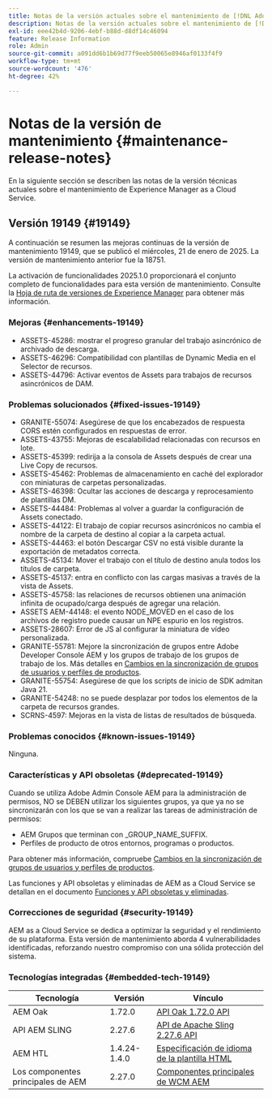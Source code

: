 ```yaml
---
title: Notas de la versión actuales sobre el mantenimiento de [!DNL Adobe Experience Manager] as a Cloud Service.
description: Notas de la versión actuales sobre el mantenimiento de [!DNL Adobe Experience Manager] as a Cloud Service.
exl-id: eee42b4d-9206-4ebf-b88d-d8df14c46094
feature: Release Information
role: Admin
source-git-commit: a091dd6b1b69d77f9eeb50065e8946af0133f4f9
workflow-type: tm+mt
source-wordcount: '476'
ht-degree: 42%

---
```



# Notas de la versión de mantenimiento {#maintenance-release-notes}

En la siguiente sección se describen las notas de la versión técnicas actuales sobre el mantenimiento de Experience Manager as a Cloud Service.

## Versión 19149 {#19149}

A continuación se resumen las mejoras continuas de la versión de mantenimiento 19149, que se publicó el miércoles, 21 de enero de 2025. La versión de mantenimiento anterior fue la 18751.

La activación de funcionalidades 2025.1.0 proporcionará el conjunto completo de funcionalidades para esta versión de mantenimiento. Consulte la [Hoja de ruta de versiones de Experience Manager](https://experienceleague.adobe.com/es/docs/experience-manager-release-information/aem-release-updates/update-releases-roadmap) para obtener más información.

### Mejoras {#enhancements-19149}

* ASSETS-45286: mostrar el progreso granular del trabajo asincrónico de archivado de descarga.
* ASSETS-46296: Compatibilidad con plantillas de Dynamic Media en el Selector de recursos.
* ASSETS-44796: Activar eventos de Assets para trabajos de recursos asincrónicos de DAM.

### Problemas solucionados {#fixed-issues-19149}

* GRANITE-55074: Asegúrese de que los encabezados de respuesta CORS estén configurados en respuestas de error.
* ASSETS-43755: Mejoras de escalabilidad relacionadas con recursos en lote.
* ASSETS-45399: redirija a la consola de Assets después de crear una Live Copy de recursos.
* ASSETS-45462: Problemas de almacenamiento en caché del explorador con miniaturas de carpetas personalizadas.
* ASSETS-46398: Ocultar las acciones de descarga y reprocesamiento de plantillas DM.
* ASSETS-44484: Problemas al volver a guardar la configuración de Assets conectado.
* ASSETS-44122: El trabajo de copiar recursos asincrónicos no cambia el nombre de la carpeta de destino al copiar a la carpeta actual.
* ASSETS-44463: el botón Descargar CSV no está visible durante la exportación de metadatos correcta.
* ASSETS-45134: Mover el trabajo con el título de destino anula todos los títulos de carpeta.
* ASSETS-45137: entra en conflicto con las cargas masivas a través de la vista de Assets.
* ASSETS-45758: las relaciones de recursos obtienen una animación infinita de ocupado/carga después de agregar una relación.
* ASSETS AEM-44148: el evento NODE_MOVED en el caso de los archivos de registro puede causar un NPE espurio en los registros.
* ASSETS-28607: Error de JS al configurar la miniatura de vídeo personalizada.
* GRANITE-55781: Mejore la sincronización de grupos entre Adobe Developer Console AEM y los grupos de trabajo de los grupos de trabajo de los. Más detalles en [Cambios en la sincronización de grupos de usuarios y perfiles de productos](https://experienceleague.adobe.com/en/docs/experience-manager-cloud-service/content/security/changes-in-user-group-and-product-profile-synchronization).
* GRANITE-55754: Asegúrese de que los scripts de inicio de SDK admitan Java 21.
* GRANITE-54248: no se puede desplazar por todos los elementos de la carpeta de recursos grandes.
* SCRNS-4597: Mejoras en la vista de listas de resultados de búsqueda.


### Problemas conocidos {#known-issues-19149}

Ninguna.

### Características y API obsoletas {#deprecated-19149}

Cuando se utiliza Adobe Admin Console AEM para la administración de permisos, NO se DEBEN utilizar los siguientes grupos, ya que ya no se sincronizarán con los que se van a realizar las tareas de administración de permisos:
* AEM Grupos que terminan con _GROUP_NAME_SUFFIX.
* Perfiles de producto de otros entornos, programas o productos.

Para obtener más información, compruebe [Cambios en la sincronización de grupos de usuarios y perfiles de productos](https://experienceleague.adobe.com/en/docs/experience-manager-cloud-service/content/security/changes-in-user-group-and-product-profile-synchronization).


Las funciones y API obsoletas y eliminadas de AEM as a Cloud Service se detallan en el documento [Funciones y API obsoletas y eliminadas](/help/release-notes/deprecated-removed-features.md).

### Correcciones de seguridad {#security-19149}

AEM as a Cloud Service se dedica a optimizar la seguridad y el rendimiento de su plataforma. Esta versión de mantenimiento aborda 4 vulnerabilidades identificadas, reforzando nuestro compromiso con una sólida protección del sistema.

### Tecnologías integradas {#embedded-tech-19149}

| Tecnología | Versión | Vínculo |
|---|---|---|
| AEM Oak | 1.72.0 | [API Oak 1.72.0 API](https://www.javadoc.io/doc/org.apache.jackrabbit/oak-api/1.72.0/index.html?lang=es) |
| API AEM SLING | 2.27.6 | [API de Apache Sling 2.27.6 API](https://www.javadoc.io/doc/org.apache.sling/org.apache.sling.api/latest/index.html) |
| AEM HTL | 1.4.24-1.4.0 | [Especificación de idioma de la plantilla HTML](https://github.com/adobe/htl-spec) |
| Los componentes principales de AEM | 2.27.0 | [Componentes principales de WCM AEM](https://github.com/adobe/aem-core-wcm-components) |
